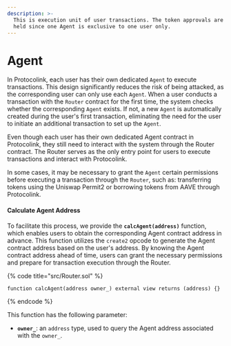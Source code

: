 ```yaml
---
description: >-
  This is execution unit of user transactions. The token approvals are securely
  held since one Agent is exclusive to one user only.
---
```


# Agent

In Protocolink, each user has their own dedicated `Agent` to execute transactions. This design significantly reduces the risk of being attacked, as the corresponding user can only use each `Agent`. When a user conducts a transaction with the `Router` contract for the first time, the system checks whether the corresponding `Agent` exists. If not, a new `Agent` is automatically created during the user's first transaction, eliminating the need for the user to initiate an additional transaction to set up the `Agent`.

Even though each user has their own dedicated Agent contract in Protocolink, they still need to interact with the system through the Router contract. The Router serves as the only entry point for users to execute transactions and interact with Protocolink.

In some cases, it may be necessary to grant the `Agent` certain permissions before executing a transaction through the `Router`, such as: transferring tokens using the Uniswap Permit2 or borrowing tokens from AAVE through Protocolink.

#### Calculate Agent Address

To facilitate this process, we provide the **`calcAgent(address)`** function, which enables users to obtain the corresponding Agent contract address in advance. This function utilizes the `create2` opcode to generate the Agent contract address based on the user's address. By knowing the Agent contract address ahead of time, users can grant the necessary permissions and prepare for transaction execution through the Router.

{% code title="src/Router.sol" %}
```solidity
function calcAgent(address owner_) external view returns (address) {}
```
{% endcode %}

This function has the following parameter:

* **`owner_`**: an `address` type, used to query the Agent address associated with the `owner_`.
